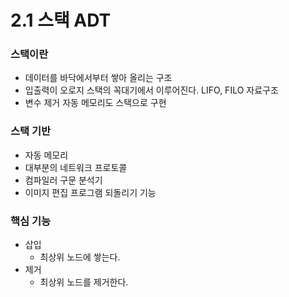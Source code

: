 # 2.1 스택 ADT

### 스택이란
- 데이터를 바닥에서부터 쌓아 올리는 구조
- 입출력이 오로지 스택의 꼭대기에서 이루어진다. LIFO, FILO 자료구조
- 변수 제거 자동 메모리도 스택으로 구현

### 스택 기반
- 자동 메모리
- 대부분의 네트워크 프로토콜
- 컴파일러 구문 분석기
- 이미지 편집 프로그램 되돌리기 기능

### 핵심 기능
- 삽입
	- 최상위 노드에 쌓는다.
- 제거
	- 최상위 노드를 제거한다.

